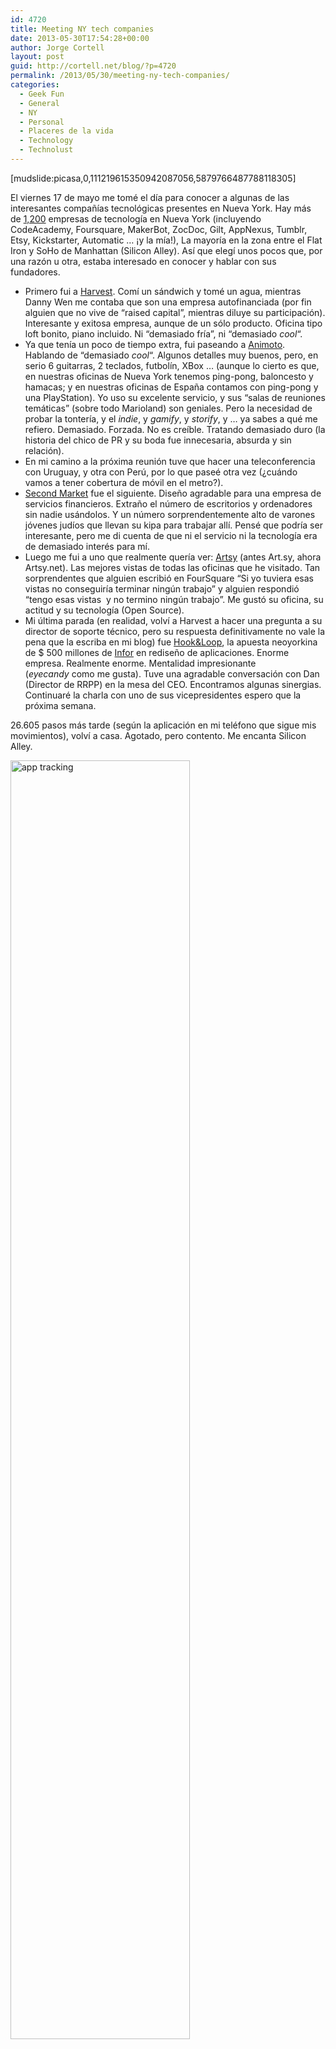 ```yaml
---
id: 4720
title: Meeting NY tech companies
date: 2013-05-30T17:54:28+00:00
author: Jorge Cortell
layout: post
guid: http://cortell.net/blog/?p=4720
permalink: /2013/05/30/meeting-ny-tech-companies/
categories:
  - Geek Fun
  - General
  - NY
  - Personal
  - Placeres de la vida
  - Technology
  - Technolust
---
```

[mudslide:picasa,0,111219615350942087056,5879766487788118305]

El viernes 17 de mayo me tomé el día para conocer a algunas de las interesantes compañías tecnológicas presentes en Nueva York. Hay más de <a title="http://mappedinny.com/" href="http://mappedinny.com/" target="_blank">1,200</a> empresas de tecnología en Nueva York (incluyendo CodeAcademy, Foursquare, MakerBot, ZocDoc, Gilt, AppNexus, Tumblr, Etsy, Kickstarter, Automatic &#8230; ¡y la mía!), La mayoría en la zona entre el Flat Iron y SoHo de Manhattan (Silicon Alley). Así que elegí unos pocos que, por una razón u otra, estaba interesado en conocer y hablar con sus fundadores.

  * Primero fui a <a title="http://www.getharvest.com" href="http://www.getharvest.com" target="_blank">Harvest</a>. Comí un sándwich y tomé un agua, mientras Danny Wen me contaba que son una empresa autofinanciada (por fin alguien que no vive de &#8220;raised capital&#8221;, mientras diluye su participación). Interesante y exitosa empresa, aunque de un sólo producto. Oficina tipo loft bonito, piano incluido. Ni &#8220;demasiado fría&#8221;, ni &#8220;demasiado _cool_&#8220;.
  * Ya que tenía un poco de tiempo extra, fui paseando a <a title="http://animoto.com" href="http://animoto.com" target="_blank">Animoto</a>. Hablando de &#8220;demasiado _cool_&#8220;. Algunos detalles muy buenos, pero, en serio 6 guitarras, 2 teclados, futbolín, XBox &#8230; (aunque lo cierto es que, en nuestras oficinas de Nueva York tenemos ping-pong, baloncesto y hamacas; y en nuestras oficinas de España contamos con ping-pong y una PlayStation). Yo uso su excelente servicio, y sus &#8220;salas de reuniones temáticas&#8221; (sobre todo Marioland) son geniales. Pero la necesidad de probar la tontería, y el _indie_, y _gamify_, y _storify_, y &#8230; ya sabes a qué me refiero. Demasiado. Forzada. No es creíble. Tratando demasiado duro (la historia del chico de PR y su boda fue innecesaria, absurda y sin relación).
  * En mi camino a la próxima reunión tuve que hacer una teleconferencia con Uruguay, y otra con Perú, por lo que paseé otra vez (¿cuándo vamos a tener cobertura de móvil en el metro?).
  * <a title="https://www.secondmarket.com" href="https://www.secondmarket.com" target="_blank">Second Market</a> fue el siguiente. Diseño agradable para una empresa de servicios financieros. Extraño el número de escritorios y ordenadores sin nadie usándolos. Y un número sorprendentemente alto de varones jóvenes judíos que llevan su kipa para trabajar allí. Pensé que podría ser interesante, pero me di cuenta de que ni el servicio ni la tecnología era de demasiado interés para mí.
  * Luego me fui a uno que realmente quería ver: <a title="http://artsy.net" href="http://artsy.net" target="_blank">Artsy</a> (antes Art.sy, ahora Artsy.net). Las mejores vistas de todas las oficinas que he visitado. Tan sorprendentes que alguien escribió en FourSquare &#8220;Si yo tuviera esas vistas no conseguiría terminar ningún trabajo&#8221; y alguien respondió &#8220;tengo esas vistas  y no termino ningún trabajo&#8221;. Me gustó su oficina, su actitud y su tecnología (Open Source).
  * Mi última parada (en realidad, volví a Harvest a hacer una pregunta a su director de soporte técnico, pero su respuesta definitivamente no vale la pena que la escriba en mi blog) fue <a title="http://www.hookandloopnyc.com" href="http://www.hookandloopnyc.com" target="_blank">Hook&Loop</a>, la apuesta neoyorkina de $ 500 millones de <a title="http://www.infor.com" href="http://www.infor.com" target="_blank">Infor</a> en rediseño de aplicaciones. Enorme empresa. Realmente enorme. Mentalidad impresionante (_eyecandy_ como me gusta). Tuve una agradable conversación con Dan (Director de RRPP) en la mesa del CEO. Encontramos algunas sinergias. Continuaré la charla con uno de sus vicepresidentes espero que la próxima semana.

26.605 pasos más tarde (según la aplicación en mi teléfono que sigue mis movimientos), volví a casa. Agotado, pero contento. Me encanta Silicon Alley.

<img class="aligncenter" alt="app tracking" src="https://pbs.twimg.com/media/BLixaQeCIAAUOtA.jpg:large" width="287" height="2046" />